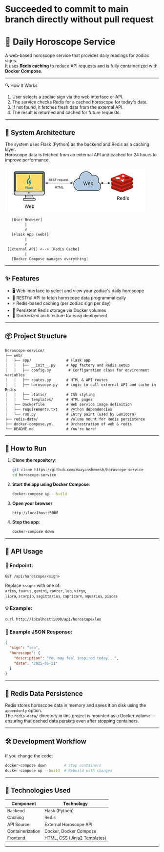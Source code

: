 # Succeeded to commit to main branch directly without pull request


# 🔮 Daily Horoscope Service

A web-based horoscope service that provides daily readings for zodiac signs.  
It uses **Redis caching** to reduce API requests and is fully containerized with **Docker Compose**.

---

🔍 How It Works

1. User selects a zodiac sign via the web interface or API.
2. The service checks Redis for a cached horoscope for today's date.
3. If not found, it fetches fresh data from the external API.
4. The result is returned and cached for future requests.

---

## 🧠 System Architecture

The system uses Flask (Python) as the backend and Redis as a caching layer.  
Horoscope data is fetched from an external API and cached for 24 hours to improve performance.

![System Architecture Diagram](docs/architecture-diagram.png) 


```
   [User Browser]
         |
         v
   [Flask App (web)]
         |
         v
 [External API] <--> [Redis Cache]
         |
   [Docker Compose manages everything]
```


---

## ✨ Features

- 🖥 Web interface to select and view your zodiac's daily horoscope
- 🔌 RESTful API to fetch horoscope data programmatically
- ⚡ Redis-based caching (per zodiac sign per day)
- 💾 Persistent Redis storage via Docker volumes
- 🐳 Dockerized architecture for easy deployment

---

## 📦 Project Structure

```
horoscope-service/
├── web/
│   ├── app/                # Flask app
│   │   ├── __init__.py     # App factory and Redis setup
│   │   ├── config.py        # Configuration class for environment variables
│   │   ├── routes.py       # HTML & API routes
│   │   ├── horoscope.py    # Logic to call external API and cache in Redis
│   │   ├── static/         # CSS styling
│   │   └── templates/      # HTML pages
│   ├── Dockerfile          # Web service image definition
│   ├── requirements.txt    # Python dependencies
│   └── run.py              # Entry point (used by Gunicorn)
├── redis-data/             # Volume mount for Redis persistence
├── docker-compose.yml      # Orchestration of web & redis
└── README.md               # You're here!
```

---

## 🚀 How to Run

1. **Clone the repository**:
   ```bash
   git clone https://github.com/maayanshemesh/horoscope-service
   cd horoscope-service
   ```

2. **Start the app using Docker Compose**:
   ```bash
   docker-compose up --build
   ```

3. **Open your browser**:
   ```
   http://localhost:5000
   ```

4. **Stop the app**:
   ```bash
   docker-compose down
   ```

---

## 📡 API Usage

### 🔗 Endpoint:
```
GET /api/horoscope/<sign>
```

Replace `<sign>` with one of:  
`aries`, `taurus`, `gemini`, `cancer`, `leo`, `virgo`,  
`libra`, `scorpio`, `sagittarius`, `capricorn`, `aquarius`, `pisces`

### 💡 Example:
```bash
curl http://localhost:5000/api/horoscope/leo
```

### 🔁 Example JSON Response:
```json
{
  "sign": "leo",
  "horoscope": {
    "description": "You may feel inspired today...",
    "date": "2025-05-11"
  }
}
```

---

## 💾 Redis Data Persistence

Redis stores horoscope data in memory and saves it on disk using the `appendonly` option.  
The `redis-data/` directory in this project is mounted as a Docker volume — ensuring that cached data persists even after stopping containers.

---

## 🛠 Development Workflow

If you change the code:

```bash
docker-compose down        # Stop containers
docker-compose up --build  # Rebuild with changes
```

---

## 🧰 Technologies Used

| Component       | Technology           |
|----------------|----------------------|
| Backend         | Flask (Python)       |
| Caching         | Redis                |
| API Source      | External Horoscope API |
| Containerization| Docker, Docker Compose |
| Frontend        | HTML, CSS (Jinja2 Templates) |

---
